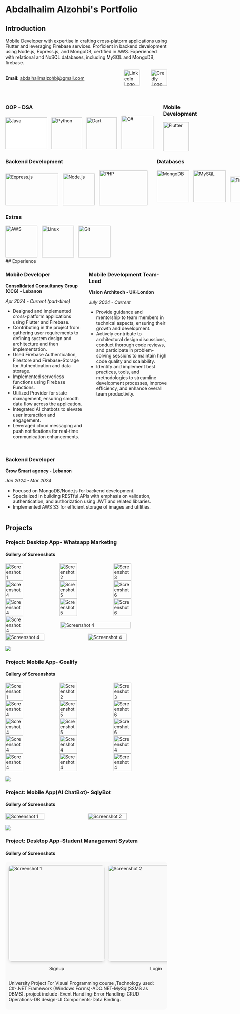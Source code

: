 # Abdalhalim Alzohbi's Portfolio

## Introduction

Mobile Developer with expertise in crafting cross-platorm applications using Flutter and leveraging Firebase services.
Proficient in backend development using Node.js, Express.js, and MongoDB, certified in AWS. Experienced with relational
and NoSQL databases, including MySQL and MongoDB, firebase.

<div style="display: flex; align-items: center;">
    <div style="flex: 1;">
    <p><strong>Email:</strong> <a href="mailto:abdalhalimalzohbi@gmail.com">abdalhalimalzohbi@gmail.com</a></p>
    </div>
    <div>
        <a href="https://www.linkedin.com/in/abdalhalimalzohbi/">
            <img src="https://static.licdn.com/sc/h/al2o9zrvru7aqj8e1x2rzsrca" alt="LinkedIn Logo" width="50" height="50">
        </a>
    </div>
    &nbsp;
    &nbsp;
    &nbsp;
    &nbsp;
    &nbsp;
    <div>
        <a href="https://www.credly.com/users/abdalhalimalzohbi/">
            <img src="https://images.credly.com/size/400x400/images/b685de69-03cf-402c-b8e3-62ecd0e2e949/blob.png" alt="Credly Logo" width="50" height="50">
        </a>
    </div>
</div>
<br>
<br>

<div style="display: flex; justify-content: space-between;">

<div style="flex: 1; margin-right: 20px;">
  <h3>OOP - DSA</h3>
  <div style="overflow-x: auto; white-space: nowrap;">
    <img src="/assets/icons/java.jpeg" alt="Java" style="display: inline-block; width: 130px; height: 100px; margin-right: 10px; background-color: white;">
    <img src="/assets/icons/python.png" alt="Python" style="display: inline-block; width: 95px; height: 100px; margin-right: 10px;">
    <img src="/assets/icons/dart.png" alt="Dart" style="display: inline-block; width: 95px; height: 100px; margin-right: 10px;">
    <img src="/assets/icons/csharp.png" alt="C#" style="display: inline-block; width: 100px; height: 105px; margin-right: 10px;">
  </div>
</div>

<div style="flex: 1;">
  <h3>Mobile Development</h3>
  <div style="overflow-x: auto; white-space: nowrap;">
    <img src="/assets/icons/flutter.png" alt="Flutter" style="display: inline-block; width: 80px; height: 90px; margin-right: 10px;">
  </div>
</div>

</div>

<div style="display: flex; justify-content: space-between;">

<div style="flex: 1; margin-right: 20px;">
  <h3>Backend Development</h3>
  <div style="overflow-x: auto; white-space: nowrap;">
    <img src="/assets/icons/express.jpg" alt="Express.js" style="display: inline-block; width: 165px; height: 100px; margin-right: 10px;">
    <img src="/assets/icons/nodejs.svg" alt="Node.js" style="display: inline-block; width: 100px; height: 100px; margin-right: 10px;">
    <img src="/assets/icons/php.png" alt="PHP" style="display: inline-block; width: 150px; height: 110px; margin-right: 10px;">
  </div>
</div>

<div style="flex: 1;">
  <h3>Databases</h3>
  <div style="overflow-x: auto; white-space: nowrap;">
    <img src="/assets/icons/mongodb.svg" alt="MongoDB" style="display: inline-block; width: 100px; height: 100px; margin-right: 10px;">
    <img src="/assets/icons/mysql.svg" alt="MySQL" style="display: inline-block; width: 100px; height: 100px; margin-right: 10px;">
    <img src="/assets/icons/Firebase.png" alt="Firebase" style="display: inline-block; width: 170px; height: 80px; margin-right: 10px;">
  </div>
</div>

</div>

### Extras

<div style="overflow-x: auto; white-space: nowrap;">
  <img src="/assets/icons/aws.svg" alt="AWS" style="display: inline-block; width: 100px; height: 100px; margin-right: 10px;">
  <img src="/assets/icons/linux.svg" alt="Linux" style="display: inline-block; width: 100px; height: 100px; margin-right: 10px;">
  <img src="/assets/icons/git.png" alt="Git" style="display: inline-block; width: 100px; height: 100px; margin-right: 10px;">
</div>
## Experience

<div style="display: flex; flex-wrap: wrap; gap: 1rem;">

  <div style="flex: 1; min-width: 200px;">

<div>
    <h3>Mobile Developer</h3>
    <p><strong>Consolidated Consultancy Group (CCG) - Lebanon</strong></p>
    <p><em>Apr 2024 - Current (part-time)</em></p>
</div>

<ul>
    <li>Designed and implemented cross-platform applications using Flutter and Firebase.</li>
    <li>Contributing in the project from gathering user requirements to defining system design and architecture and then implementation.</li>
    <li>Used Firebase Authentication, Firestore and Firebase-Storage for Authentication and data storage.</li>
    <li>Implemented serverless functions using Firebase Functions.</li>
    <li>Utilized Provider for state management, ensuring smooth data flow across the application.</li>
    <li>Integrated AI chatbots to elevate user interaction and engagement.</li>
    <li>Leveraged cloud messaging and push notifications for real-time communication enhancements.</li>
</ul>

  </div>

  <div style="flex: 1; min-width: 200px;">
<div>
    <h3>Mobile Development Team-Lead</h3>
    <p><strong>Vision Architech - UK-London</strong></p>
    <p><em>July 2024 - Current</em></p>
</div>

<ul>
    <li>Provide guidance and mentorship to team members in technical aspects, ensuring their growth and development.</li>
    <li>Actively contribute to architectural design discussions, conduct thorough code reviews, and participate in problem-solving sessions to maintain high code quality and scalability.</li>
    <li>Identify and implement best practices, tools, and methodologies to streamline development processes, improve efficiency, and enhance overall team productivity.</li>
</ul>

  </div>
    <div style="flex: 1; min-width: 200px;">

<div>
    <h3>Backend Developer</h3>
    <p><strong>Grow Smart agency - Lebanon</strong></p>
    <p><em>Jan 2024 - Mar 2024</em></p>
</div>

<ul>
    <li>Focused on MongoDB/Node.js for backend development.</li>
    <li>Specialized in building RESTful APIs with emphasis on validation, authentication, and authorization using JWT and
related libraries.</li>
    <li>Implemented AWS S3 for efficient storage of images and utilities.</li>
</ul>

  </div>

</div>

## Projects

### Project: Desktop App- Whatsapp Marketing

#### Gallery of Screenshots

<div style="display: flex; flex-wrap: wrap; justify-content: space-between; align-items: center;">
    <img src="/assets/projects/whatsappMarketing/wm5.jpg" alt="Screenshot 1" style="width: 33%; height: auto; margin: 0;">
    <img src="/assets/projects/whatsappMarketing/wm7.jpg" alt="Screenshot 2" style="width: 33%; height: auto; margin: 0;">
    <img src="/assets/projects/whatsappMarketing/wm10.jpg" alt="Screenshot 3" style="width: 33%; height: auto; margin: 0;">
    <img src="/assets/projects/whatsappMarketing/wm9.jpg" alt="Screenshot 4" style="width: 33%; height: auto; margin: 0;">
    <img src="/assets/projects/whatsappMarketing/wm8.jpg" alt="Screenshot 5" style="width: 33%; height: auto; margin: 0;">
    <img src="/assets/projects/whatsappMarketing/wm3.jpg" alt="Screenshot 6" style="width: 33%; height: auto; margin: 0;">
        <img src="/assets/projects/whatsappMarketing/wm2.jpg" alt="Screenshot 4" style="width: 33%; height: auto; margin: 0;">
    <img src="/assets/projects/whatsappMarketing/wm1.jpg" alt="Screenshot 5" style="width: 33%; height: auto; margin: 0;">
    <img src="/assets/projects/whatsappMarketing/wm4.jpg" alt="Screenshot 6" style="width: 33%; height: auto; margin: 0;">
        <img src="/assets/projects/whatsappMarketing/wm6.jpg" alt="Screenshot 4" style="width: 33%; height: auto; margin: 0;">
                <img src="/assets/projects/whatsappMarketing/wm11.jpg" alt="Screenshot 4" style="width: 66%; height: auto; margin: 0;">
                        <img src="/assets/projects/whatsappMarketing/wm12.jpg" alt="Screenshot 4" style="width: 49%; height: auto; margin: 0;">
                                <img src="/assets/projects/whatsappMarketing/wm13.jpg" alt="Screenshot 4" style="width: 49%; height: auto; margin-left: 2px;">

</div>

<br>
<img src="https://user-images.githubusercontent.com/73097560/115834477-dbab4500-a447-11eb-908a-139a6edaec5c.gif"><br>

### Project: Mobile App- Goalify

#### Gallery of Screenshots

<div style="display: flex; flex-wrap: wrap; justify-content: space-between; align-items: center;">
    <img src="/assets/projects/goalify/g1.png" alt="Screenshot 1" style="width: 33%; height: auto; margin: 0;">
    <img src="/assets/projects/goalify/g2.png" alt="Screenshot 2" style="width: 33%; height: auto; margin: 0;">
    <img src="/assets/projects/goalify/g3.png" alt="Screenshot 3" style="width: 33%; height: auto; margin: 0;">
    <img src="/assets/projects/goalify/g4.png" alt="Screenshot 4" style="width: 33%; height: auto; margin: 0;">
    <img src="/assets/projects/goalify/g5.png" alt="Screenshot 5" style="width: 33%; height: auto; margin: 0;">
    <img src="/assets/projects/goalify/g6.png" alt="Screenshot 6" style="width: 33%; height: auto; margin: 0;">
        <img src="/assets/projects/goalify/g7.png" alt="Screenshot 4" style="width: 33%; height: auto; margin: 0;">
    <img src="/assets/projects/goalify/g8.png" alt="Screenshot 5" style="width: 33%; height: auto; margin: 0;">
    <img src="/assets/projects/goalify/g9.png" alt="Screenshot 6" style="width: 33%; height: auto; margin: 0;">
        <img src="/assets/projects/goalify/g10.png" alt="Screenshot 4" style="width: 33%; height: auto; margin: 0;">
                <img src="/assets/projects/goalify/g11.png" alt="Screenshot 4" style="width: 33%; height: auto; margin: 0;">
                                        <img src="/assets/projects/goalify/g12.png" alt="Screenshot 4" style="width: 33%; height: auto; margin: 0;">
                    <img src="/assets/projects/goalify/g14.png" alt="Screenshot 4" style="width: 33%; height: auto; margin: 0;">
                <img src="/assets/projects/goalify/g15.png" alt="Screenshot 4" style="width: 33%; height: auto; margin: 0;">
                                <img src="/assets/projects/goalify/g13.png" alt="Screenshot 4" style="width: 33%; height: auto; margin-left: 0px;">

</div>

<br>
<img src="https://user-images.githubusercontent.com/73097560/115834477-dbab4500-a447-11eb-908a-139a6edaec5c.gif"><br>

### Project: Mobile App(AI ChatBot)- SqlyBot

#### Gallery of Screenshots

<div style="display: flex; flex-wrap: wrap; justify-content: space-between; align-items: center;">
    <img src="/assets/projects/SqlyBot/s1.png" alt="Screenshot 1" style="width: 49%; height: auto; margin-right: 2px;">
    <img src="/assets/projects/SqlyBot/s2.png" alt="Screenshot 2" style="width: 49%; height: auto; margin: 0;">


</div>

<br>
<img src="https://user-images.githubusercontent.com/73097560/115834477-dbab4500-a447-11eb-908a-139a6edaec5c.gif"><br>


### Project: Desktop App-Student Management System

#### Gallery of Screenshots

<div style="overflow-x: auto; padding: 10px; background-color: #f9f9f9; border-radius: 10px;">
<div style="display: flex; ">
    <div style="flex: none; margin-right: 10px;">
        <img src="/assets/projects/StudentMangSys/sms1.png" alt="Screenshot 1" style="width: 300px; height: auto; border-radius: 10px; box-shadow: 0 4px 8px rgba(0, 0, 0, 0.1);">
        <p style="text-align: center; font-size: 14px;">Signup</p>
    </div>
    <div style="flex: none; margin-right: 10px;">
        <img src="/assets/projects/StudentMangSys/sms2.png" alt="Screenshot 2" style="width: 300px; height: auto; border-radius: 10px; box-shadow: 0 4px 8px rgba(0, 0, 0, 0.1);">
        <p style="text-align: center; font-size: 14px;">Login</p>
    </div>
    <div style="flex: none; margin-right: 10px;">
        <img src="/assets/projects/StudentMangSys/sms3.png" alt="Screenshot 3" style="width: 300px; height: auto; border-radius: 10px; box-shadow: 0 4px 8px rgba(0, 0, 0, 0.1);">
        <p style="text-align: center; font-size: 14px;">Dashboard</p>
    </div>
        <div style="flex: none; margin-right: 10px;">
        <img src="/assets/projects/StudentMangSys/sms4.png" alt="Screenshot 1" style="width: 300px; height: auto; border-radius: 10px; box-shadow: 0 4px 8px rgba(0, 0, 0, 0.1);">
        <p style="text-align: center; font-size: 14px;">Student-1</p>
    </div>
    <div style="flex: none; margin-right: 10px;">
        <img src="/assets/projects/StudentMangSys/sms5.png" alt="Screenshot 2" style="width: 300px; height: auto; border-radius: 10px; box-shadow: 0 4px 8px rgba(0, 0, 0, 0.1);">
        <p style="text-align: center; font-size: 14px;">Student-2</p>
    </div>
    <div style="flex: none; margin-right: 10px;">
        <img src="/assets/projects/StudentMangSys/sms6.png" alt="Screenshot 3" style="width: 300px; height: auto; border-radius: 10px; box-shadow: 0 4px 8px rgba(0, 0, 0, 0.1);">
        <p style="text-align: center; font-size: 14px;">Teacher</p>
    </div>
</div>
<p>University Project For Visual Programming course ,Technology used: C#-.NET Framework (Windows Forms)-ADO.NET-MySql(SSMS as DBMS).
project include :Event Handling-Error Handling-CRUD Operations-DB design-UI Components-Data Binding.
</p>
</div>
